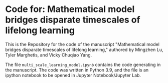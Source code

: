 # Code for: Mathematical model bridges disparate timescales of lifelong learning

This is the Repository for the code of the manuscript "Mathematical model bridges disparate timescales of lifelong learning," authored by Mingzhen Lu, Tyler Marghetis, and Vicky Chuqiao Yang. 

The file `multi_scale_learning_model.ipynb` contains the code generating in the manuscript. The code was written in Python 3.9, and the file is an ipython notebook to be opened in Jupyter Notebook/Jupyter Lab. 


